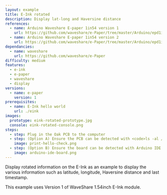 ```yaml
---
layout: example
title: E-Ink rotated
description: Display lat-long and Haversine distance
references:
  - name: Arduino Waveshare E-paper 1in54 version 1
    url: https://github.com/waveshare/e-Paper/tree/master/Arduino/epd1in54
  - name: Arduino Waveshare E-paper 1in54 version 2
    url: https://github.com/waveshare/e-Paper/tree/master/Arduino/epd1in54_V2
dependancies:
  - name: waveshare
    url: https://github.com/waveshare/e-Paper
difficulty: medium
features:
  - e-ink
  - e-paper
  - waveshare
  - display
versions:
  - name: e-paper
    version: 1
prerequisites:
  - name: E-Ink hello world
    url: ./eink
images:
  prototype: eink-rotated-prototype.jpg
  console: eink-rotated-console.png
steps:
  - step: Plug in the Oak PCB to the computer
  - step: (Option A) Ensure the PCB can be detected with <code>ls -al /dev/cu.usbmodem</code> and <code>arduino-cli board list</code>. Run <code>make</code> to compile and upload the code to the board.
    image: print-hello-check.png
  - step: (Option B) Ensure the board can be detected with Arduino IDE. Compile and upload the code to the board.
    image: arduino-ide-board.png
---
```


Display rotated information on the E-Ink as an example to display the various information such as latitude, longitude, Haversine distance and last timestamp.

This example uses Version 1 of WaveShare 1.54inch E-Ink module.
